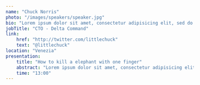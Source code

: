 ```yaml
---
name: "Chuck Norris"
photo: "/images/speakers/speaker.jpg"
bio: "Lorem ipsum dolor sit amet, consectetur adipisicing elit, sed do eiusmod tempor incididunt ut labore et dolore magna aliqua. Ut enim ad minim veniam, quis nostrud exercitation ullamco laboris nisi ut aliquip ex ea commodo"
jobTitle: "CTO - Delta Command"
link:
    href: "http://twitter.com/littlechuck"
    text: "@littlechuck"
location: "Venezia"
presentation:
    title: "How to kill a elephant with one finger"
    abstract: "Lorem ipsum dolor sit amet, consectetur adipisicing elit, sed do eiusmod tempor incididunt ut labore et dolore magna aliqua. Ut enim ad minim veniam, quis nostrud exercitation ullamco laboris nisi ut aliquip ex ea commodo"
    time: "13:00"
---
```

